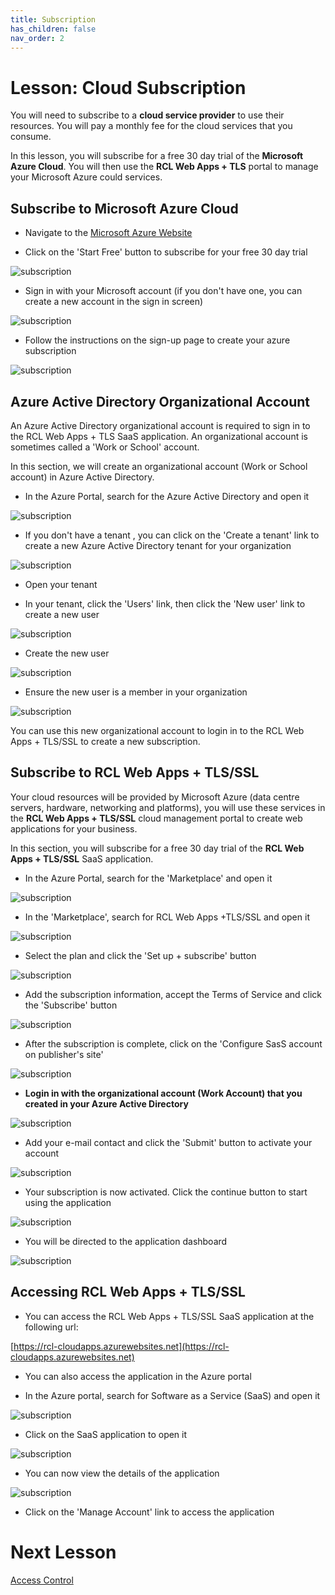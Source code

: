 ```yaml
---
title: Subscription
has_children: false
nav_order: 2
---
```


# Lesson: Cloud Subscription

You will need to subscribe to a **cloud service provider** to use their resources. You will pay a monthly fee for the cloud services that you consume.

In this lesson, you will subscribe for a free 30 day trial of the **Microsoft Azure Cloud**. You will then use the **RCL Web Apps + TLS** portal to manage your Microsoft Azure could services.

## Subscribe to Microsoft Azure Cloud

- Navigate to the [Microsoft Azure Website](https://azure.microsoft.com/en-us/free/)

- Click on the 'Start Free' button to subscribe for your free 30 day trial

![subscription](images/subscribe-azure.PNG)

- Sign in with your Microsoft account (if you don't have one, you can create a new account in the sign in screen)

![subscription](images/subscribe-mft-signup.PNG)

- Follow the instructions on the sign-up page to create your azure subscription

![subscription](images/subscribe-azure2.PNG)

## Azure Active Directory Organizational Account

An Azure Active Directory organizational account is required to sign in to the RCL Web Apps + TLS SaaS application. An organizational account is sometimes called a 'Work or School' account.

In this section, we will create an organizational account (Work or School account) in Azure Active Directory. 

- In the Azure Portal, search for the Azure Active Directory and open it

![subscription](images/aad-open.PNG)

- If you don't have a tenant , you can click on the 'Create a tenant' link to create a new Azure Active Directory tenant for your organization

![subscription](images/aad-tenant.PNG)

- Open your tenant

- In your tenant, click the 'Users' link, then click the 'New user' link to create a new user

![subscription](images/aad-users.PNG)

- Create the new user

![subscription](images/aad-user-create.PNG)

- Ensure the new user is a member in your organization

![subscription](images/aad-user-member.PNG)

You can use this new organizational account to login in to the RCL Web Apps + TLS/SSL to create a new subscription.


## Subscribe to RCL Web Apps + TLS/SSL

Your cloud resources will be provided by Microsoft Azure (data centre servers, hardware, networking and platforms), you will use these services in the **RCL Web Apps + TLS/SSL** cloud management portal to create web applications for your business.

In this section, you will subscribe for a free 30 day trial of the **RCL Web Apps + TLS/SSL** SaaS application.

- In the Azure Portal, search for the 'Marketplace' and open it

![subscription](images/subscribe-marketplace.PNG)

- In the 'Marketplace', search for RCL Web Apps +TLS/SSL and open it

![subscription](images/subscribe-rcl-webapps.PNG)

- Select the plan and click the 'Set up + subscribe' button

![subscription](images/subscribe-rcl-webapps2.PNG)

- Add the subscription information, accept the Terms of Service and click the 'Subscribe' button

![subscription](images/subscribe-rcl-webapps3.PNG)

- After the subscription is complete, click on the 'Configure SasS account on publisher's site'

![subscription](images/subscribe-rcl-webapps4.PNG)

- **Login in with the organizational account (Work Account) that you created in your Azure Active Directory**

![subscription](images/subscribe-rcl-webapps5.PNG)

- Add your e-mail contact and click the 'Submit' button to activate your account

![subscription](images/subscribe-rcl-webapps6.PNG)

- Your subscription is now activated. Click the continue button to start using the application

![subscription](images/subscribe-rcl-webapps7.PNG)

- You will be directed to the application dashboard

![subscription](images/subscribe-rcl-webapps8.PNG)

## Accessing RCL Web Apps + TLS/SSL

- You can access the RCL Web Apps + TLS/SSL SaaS application at the following url:

[https://rcl-cloudapps.azurewebsites.net](https://rcl-cloudapps.azurewebsites.net)

- You can also access the application in the Azure portal

- In the Azure portal, search for Software as a Service (SaaS) and open it

![subscription](images/subscribe-saas.PNG)

- Click on the SaaS application to open it

![subscription](images/subscribe-saas2.PNG)

- You can now view the details of the application

![subscription](images/subscribe-saas3.PNG)

- Click on the 'Manage Account' link to access the application

# Next Lesson

[Access Control](https://rcl-cloud-apps.github.io/cloud101/access-control.html)

